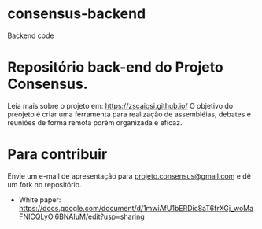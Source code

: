 # consensus-backend
Backend code

# Repositório back-end do Projeto Consensus.
Leia mais sobre o projeto em: https://zscaiosi.github.io/
O objetivo do preojeto é criar uma ferramenta para realização de assembléias, debates e reuniões de forma remota porém organizada e eficaz.

# Para contribuir
Envie um e-mail de apresentação para projeto.consensus@gmail.com e dê um fork no repositório.

- White paper: https://docs.google.com/document/d/1mwiAfU1bERDic8aT6frXGj_woMaFNICQLyOl6BNAIuM/edit?usp=sharing

